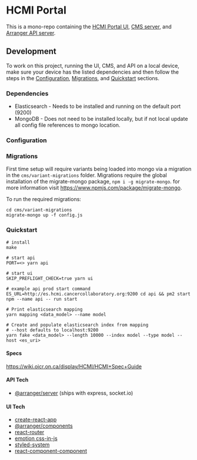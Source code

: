 # HCMI Portal

This is a mono-repo containing the [HCMI Portal UI](ui), [CMS server](cms), and [Arranger API server](api).

## Development

To work on this project, running the UI, CMS, and API on a local device, make sure your device has the listed dependencies and then follow the steps in the [Configuration](#Configuration), [Migrations](#Migrations), and [Quickstart](#Quickstart) sections.

### Dependencies

* Elasticsearch - Needs to be installed and running on the default port (9200)
* MongoDB - Does not need to be installed locally, but if not local update all config file references to mongo location.

### Configuration

### Migrations

First time setup will require variants being loaded into mongo via a migration in the `cms/variant-migrations` folder. Migrations require the global installation of the migrate-mongo package, `npm i -g migrate-mongo`. for more information visit https://www.npmjs.com/package/migrate-mongo.

To run the required migrations:

```
cd cms/variant-migrations
migrate-mongo up -f config.js
```

### Quickstart

```
# install
make

# start api
PORT=<> yarn api

# start ui
SKIP_PREFLIGHT_CHECK=true yarn ui

# example api prod start command
ES_URL=http://es.hcmi.cancercollaboratory.org:9200 cd api && pm2 start npm --name api -- run start

# Print elasticsearch mapping
yarn mapping <data_model> --name model

# Create and populate elasticsearch index from mapping
# --host defaults to localhost:9200
yarn fake <data_model> --length 10000 --index model --type model --host <es_uri>
```

#### Specs

https://wiki.oicr.on.ca/display/HCMI/HCMI+Spec+Guide

#### API Tech

* [@arranger/server](https://github.com/overture-stack/arranger/tree/master/modules/server) (ships with express, socket.io)

#### UI Tech

* [create-react-app](https://github.com/facebook/create-react-app)
* [@arranger/components](https://github.com/overture-stack/arranger/tree/master/modules/components)
* [react-router](https://reacttraining.com/react-router/web/guides/philosophy)
* [emotion css-in-js](https://emotion.sh/docs)
* [styled-system](https://github.com/jxnblk/styled-system)
* [react-component-component](https://www.npmjs.com/package/react-component-component)
